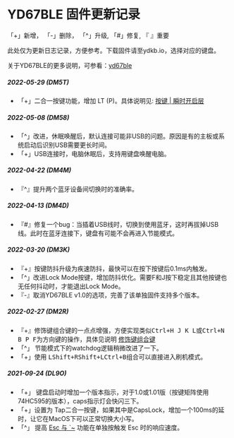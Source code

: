 # YD67BLE 固件更新记录
「+」新增， 「-」删除， 「^」升级,  「#」修复,  『 』重要

此处仅为更新日志记录，方便参考。下载固件请至ydkb.io，选择对应的键盘。

关于YD67BLE的更多说明，可参看：[yd67ble](keyboards/yd67ble.md)

##### 2022-05-29 (DM5T) 
- 「+」二合一按键功能，增加 LT (P)。具体说明见: [按键 | 瞬时开启层](/edit-keymap/layer-tap-key.md)

##### 2022-05-08 (DM58) 
- 「^」改进，休眠唤醒后，默认连接可能非USB的问题。原因是有的主板或系统启动后识别USB需要更长时间。
- 「+」USB连接时，电脑休眠后，支持用键盘唤醒电脑。

##### 2022-04-22 (DM4M) 
-   『^』提升两个蓝牙设备间切换时的准确率。

##### 2022-04-13 (DM4D) 
-   『#』修复一个bug：当插着USB线时，切换到使用蓝牙，这时再拔掉USB线。此时在蓝牙连接下，键盘有可能不会再进入节能模式。

##### 2022-03-20 (DM3K) 
- 『+』按键防抖升级为疾速防抖，最快可以在按下按键后0.1ms内触发。
- 「^」改进Lock Mode按键，增加防抖优化。需要F和J按下稳定且其他按键也无任何抖动时，才能退出Lock Mode。
- 『-』取消YD67BLE v1.0的选项，完善了该单独固件支持多个版本。


##### 2022-02-27 (DM2R)
- 『+』修饰键组合键的一点点增强，方便实现类似<kbd>Ctrl+H J K L</kbd>或<kbd>Ctrl+N B P F</kbd>为方向键的操作，具体见说明 [修饰键组合键](edit-keymap/mods-key.md)
- 「^」 节能模式下的watchdog逻辑稍微改进了一下。
- 「+」使用 <kbd>LShift+RShift+LCtrl+B</kbd>组合可以直接进入刷机模式。


##### 2021-09-24 (DL9O)
- 「+」 键盘启动时增加一个版本指示，对于1.0或1.01版（按键矩阵使用74HC595的版本），caps指示灯会快闪三下。
- 「+」设置为 Tap二合一按键，如果其中是CapsLock，增加一个100ms的延时，让它在MacOS下可以正常切换大小写。
- 「^」 提高 [Esc 与 \`\~](/features/tricky-esc) 功能在单独按触发 Esc 时的响应速度。

